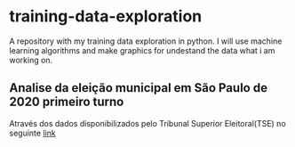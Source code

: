# training-data-exploration

A repository with my training data exploration in python.
I will use machine learning algorithms and make graphics for undestand the data what i am working on.

## Analise da eleição municipal em São Paulo de 2020 primeiro turno

Através dos dados disponibilizados pelo Tribunal Superior Eleitoral(TSE) no seguinte [link](https://dadosabertos.tse.jus.br/dataset/resultados-2020/resource/5192162f-91ad-41fd-9aaf-869fdee9f9fa)

